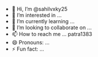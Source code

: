 - 👋 Hi, I’m @sahilvxky25
- 👀 I’m interested in ...
- 🌱 I’m currently learning ...
- 💞️ I’m looking to collaborate on ...
- 📫 How to reach me ... patra1383
- 😄 Pronouns: ...
- ⚡ Fun fact: ...

<!---
sahilvxky25/sahilvxky25 is a ✨ special ✨ repository because its `README.md` (this file) appears on your GitHub profile.
You can click the Preview link to take a look at your changes.
--->
